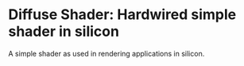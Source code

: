 # Diffuse Shader: Hardwired simple shader in silicon

A simple shader as used in rendering applications in silicon.
